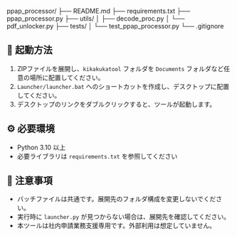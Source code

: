 ppap_processor/
├── README.md
├── requirements.txt
├── ppap_processor.py
├── utils/
│   ├── decode_proc.py
│   └── pdf_unlocker.py
├── tests/
│   └── test_ppap_processor.py
└── .gitignore

## 🚀 起動方法

1. ZIPファイルを展開し、`kikakukatool` フォルダを `Documents` フォルダなど任意の場所に配置してください。
2. `Launcher/launcher.bat` へのショートカットを作成し、デスクトップに配置してください。
3. デスクトップのリンクをダブルクリックすると、ツールが起動します。

## ⚙️ 必要環境

- Python 3.10 以上
- 必要ライブラリは `requirements.txt` を参照してください

## 📌 注意事項

- バッチファイルは共通です。展開先のフォルダ構成を変更しないでください。
- 実行時に `launcher.py` が見つからない場合は、展開先を確認してください。
- 本ツールは社内申請業務支援専用です。外部利用は想定していません。

